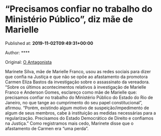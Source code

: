 
# “Precisamos confiar no trabalho do Ministério Público”, diz mãe de Marielle

Published at: **2019-11-02T09:49:31+00:00**

Author: ****

Original: [O Antagonista](https://www.oantagonista.com/brasil/precisamos-confiar-no-trabalho-do-ministerio-publico-diz-mae-de-marielle/)

Marinete Silva, mãe de Marielle Franco, usou as redes sociais para dizer que confia na Justiça e que não se opõe ao afastamento da promotora Carmen Eliza Bastos da investigação sobre o assassinato da vereadora.
“Sobre os últimos acontecimentos relativos à investigação de Marielle Franco e Anderson Gomes, esclareço como mãe de Marielle que: precisamos confiar no trabalho do Ministério Público do Estado do Rio de Janeiro, no que tange ao cumprimento do seu papel constitucional”, afirmou.
“Porém, existindo algum motivo de suspeição/impedimento de algum de seus membros, cabe à instituição as medidas necessárias para a regularização. Precisamos do Estado Democrático de Direito e confiamos na Justiça.”
Como registramos mais cedo, Marinete disse que o afastamento de Carmen era “uma perda”.
